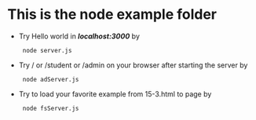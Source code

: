 # This is the node example folder

* Try Hello world in ***localhost:3000*** by 

	` node server.js`

* Try / or /student or /admin on your browser after starting the server by

	` node adServer.js`

* Try to load your favorite example from 15-3.html to page by 

	` node fsServer.js`
